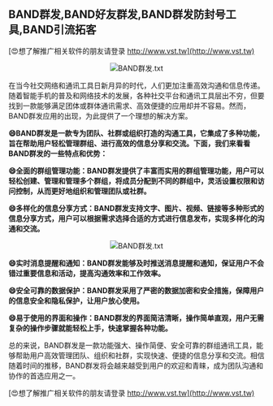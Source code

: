 ## **BAND群发,BAND好友群发,BAND群发防封号工具,BAND引流拓客**

[😍想了解推广相关软件的朋友请登录 http://www.vst.tw](http://www.vst.tw)

 <center><img src="https://vst.tw/MP4/tuiguang/png/6.png" alt="BAND群发.txt"></center>

在当今社交网络和通讯工具日新月异的时代，人们更加注重高效沟通和信息传递。随着智能手机的普及和网络技术的发展，各种社交平台和通讯工具层出不穷，但要找到一款能够满足团体或群体通讯需求、高效便捷的应用却并不容易。然而，BAND群发应用的出现，为此提供了一个理想的解决方案。

**😄BAND群发是一款专为团队、社群或组织打造的沟通工具，它集成了多种功能，旨在帮助用户轻松管理群组、进行高效的信息分享和交流。下面，我们来看看BAND群发的一些特点和优势：**

**😄全面的群组管理功能：BAND群发提供了丰富而实用的群组管理功能，用户可以轻松创建、管理和管理多个群组，将成员分配到不同的群组中，灵活设置权限和访问控制，从而更好地组织和管理团队或社群。**

**😄多样化的信息分享方式：BAND群发支持文字、图片、视频、链接等多种形式的信息分享方式，用户可以根据需求选择合适的方式进行信息发布，实现多样化的沟通和交流。**

 <center><img src="https://vst.tw/MP4/tuiguang/png/7.png" alt="BAND群发.txt"></center>

**😄实时消息提醒和通知：BAND群发能够及时推送消息提醒和通知，保证用户不会错过重要信息和活动，提高沟通效率和工作效率。**

**😄安全可靠的数据保护：BAND群发采用了严密的数据加密和安全措施，保障用户的信息安全和隐私保护，让用户放心使用。**

**😄易于使用的界面和操作：BAND群发的界面简洁清晰，操作简单直观，用户无需复杂的操作步骤就能轻松上手，快速掌握各种功能。**

总的来说，BAND群发是一款功能强大、操作简便、安全可靠的群组通讯工具，能够帮助用户高效管理团队、组织和社群，实现快速、便捷的信息分享和交流。相信随着时间的推移，BAND群发将会越来越受到用户的欢迎和青睐，成为团队沟通和协作的首选应用之一。

[😍想了解推广相关软件的朋友请登录 http://www.vst.tw](http://www.vst.tw)




